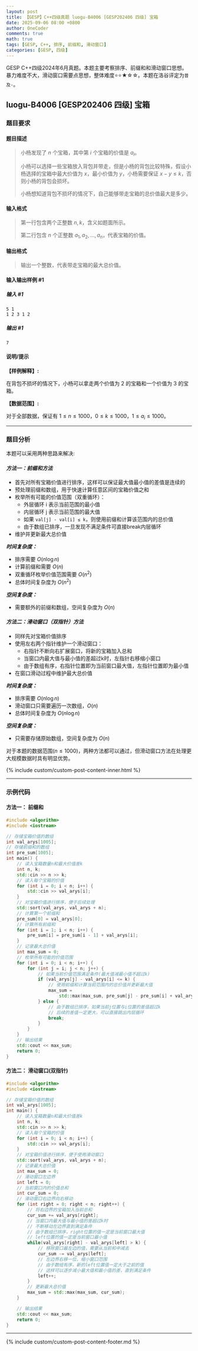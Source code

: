 ```yaml
---
layout: post
title: 【GESP】C++四级真题 luogu-B4006 [GESP202406 四级] 宝箱
date: 2025-09-06 08:00 +0800
author: OneCoder
comments: true
math: true
tags: [GESP, C++, 排序, 前缀和, 滑动窗口]
categories: [GESP, 四级]
---
```

GESP C++四级2024年6月真题。本题主要考察排序、前缀和和滑动窗口思想。暴力难度不大，滑动窗口需要点思想，整体难度⭐⭐★☆☆。本题在洛谷评定为`普及-`。

<!--more-->

## luogu-B4006 [GESP202406 四级] 宝箱

### 题目要求

#### 题目描述

>小杨发现了 $n$ 个宝箱，其中第 $i$ 个宝箱的价值是 $a_i$。
>
>小杨可以选择一些宝箱放入背包并带走，但是小杨的背包比较特殊，假设小杨选择的宝箱中最大价值为 $x$，最小价值为 $y$，小杨需要保证 $x-y\leq k$，否则小杨的背包会损坏。
>
>小杨想知道背包不损坏的情况下，自己能够带走宝箱的总价值最大是多少。

#### 输入格式

>第一行包含两个正整数 $n,k$，含义如题面所示。
>
>第二行包含 $n$ 个正整数 $a_1,a_2,\dots,a_n$，代表宝箱的价值。

#### 输出格式

>输出一个整数，代表带走宝箱的最大总价值。

#### 输入输出样例 #1

##### 输入 #1

```plaintext
5 1
1 2 3 1 2
```

##### 输出 #1

```plaintext
7
```

#### 说明/提示

**【样例解释】:**

在背包不损坏的情况下，小杨可以拿走两个价值为 $2$ 的宝箱和一个价值为 $3$ 的宝箱。

**【数据范围】:**

对于全部数据，保证有 $1\leq n\leq 1000$，$0\leq k\leq 1000$，$1\leq a_i\leq 1000$。

---

### 题目分析

本题可以采用两种思路来解决:

#### ***方法一：前缀和方法***

- 首先对所有宝箱价值进行排序，这样可以保证最大值最小值的差值是连续的
- 预处理前缀和数组，用于快速计算任意区间的宝箱价值之和
- 枚举所有可能的价值范围（双重循环）：
  - 外层循环 i 表示当前范围的最小值
  - 内层循环 j 表示当前范围的最大值
  - 如果 `val[j] - val[i] ≤ k`，则使用前缀和计算该范围内的总价值
  - 由于数组已排序，一旦发现不满足条件可直接break内层循环
- 维护并更新最大总价值

***时间复杂度：***

- 排序需要 $O(n\log n)$
- 计算前缀和需要 $O(n)$
- 双重循环枚举价值范围需要 $O(n^2)$
- 总体时间复杂度为 $O(n^2)$

***空间复杂度：***

- 需要额外的前缀和数组，空间复杂度为 $O(n)$

#### ***方法二：滑动窗口（双指针）方法***

- 同样先对宝箱价值排序
- 使用左右两个指针维护一个滑动窗口：
  - 右指针不断向右扩展窗口，将新的宝箱加入总和
  - 当窗口内最大值与最小值的差超过k时，左指针右移缩小窗口
  - 由于数组有序，右指针位置即为当前窗口最大值，左指针位置即为最小值
- 在窗口滑动过程中维护最大总价值

***时间复杂度：***

- 排序需要 $O(n\log n)$
- 滑动窗口只需要遍历一次数组，$O(n)$
- 总体时间复杂度为 $O(n\log n)$

***空间复杂度：***

- 只需要存储原始数组，空间复杂度为 $O(n)$

对于本题的数据范围($n\leq1000$)，两种方法都可以通过，但滑动窗口方法在处理更大规模数据时具有明显优势。

{% include custom/custom-post-content-inner.html %}

---

### 示例代码

#### 方法一： 前缀和

```cpp
#include <algorithm>
#include <iostream>

// 存储宝箱价值的数组
int val_arys[1005];
// 存储前缀和的数组
int pre_sum[1005];
int main() {
    // 读入宝箱数量n和最大价值差k
    int n, k;
    std::cin >> n >> k;
    // 读入每个宝箱的价值
    for (int i = 0; i < n; i++) {
        std::cin >> val_arys[i];
    }
    // 对宝箱价值进行排序，便于后续处理
    std::sort(val_arys, val_arys + n);
    // 计算第一个前缀和
    pre_sum[0] = val_arys[0];
    // 计算所有前缀和
    for (int i = 1; i < n; i++) {
        pre_sum[i] = pre_sum[i - 1] + val_arys[i];
    }
    // 记录最大总价值
    int max_sum = 0;
    // 枚举所有可能的价值范围
    for (int i = 0; i < n; i++) {
        for (int j = i; j < n; j++) {
            // 如果当前价值范围满足条件(最大值减最小值不超过k)
            if (val_arys[j] - val_arys[i] <= k) {
                // 使用前缀和计算当前范围内的总价值并更新最大值
                max_sum =
                    std::max(max_sum, pre_sum[j] - pre_sum[i] + val_arys[i]);
            } else {
                // 由于数组已排序，如果当前j位置与i位置的差值超过k
                // 后续的差值一定更大，可以直接跳出内层循环
                break;
            }
        }
    }
    // 输出结果
    std::cout << max_sum;
    return 0;
}
```

#### 方法二： 滑动窗口(双指针)

```cpp
#include <algorithm>
#include <iostream>

// 存储宝箱价值的数组
int val_arys[1005];
int main() {
    // 读入宝箱数量n和最大价值差k
    int n, k;
    std::cin >> n >> k;
    // 读入每个宝箱的价值
    for (int i = 0; i < n; i++) {
        std::cin >> val_arys[i];
    }
    // 对宝箱价值进行排序，便于使用滑动窗口
    std::sort(val_arys, val_arys + n);
    // 记录最大总价值
    int max_sum = 0;
    // 滑动窗口左边界
    int left = 0;
    // 当前窗口内的价值总和
    int cur_sum = 0;
    // 滑动窗口右边界向右移动
    for (int right = 0; right < n; right++) {
        // 将右边界的宝箱加入当前总和
        cur_sum += val_arys[right]; 
        // 当窗口内最大值与最小值的差超过k时
        // 不断移动左边界直到满足条件
        // 由于数组已排序，right位置的值一定是当前窗口最大值
        // left位置的值一定是当前窗口最小值
        while(val_arys[right] - val_arys[left] > k) {
            // 移除窗口最左边的值，需要从当前和中减去
            cur_sum -= val_arys[left];
            // 左边界右移一位，缩小窗口范围
            // 由于数组有序，新的left位置值一定大于之前的值
            // 这样可以逐步减小最大值和最小值的差，直到满足条件
            left++;
        }
        // 更新最大总价值
        max_sum = std::max(max_sum, cur_sum);
    }

    // 输出结果
    std::cout << max_sum;
    return 0;
}
```

---

{% include custom/custom-post-content-footer.md %}
